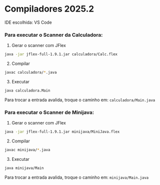 # Compiladores 2025.2

IDE escolhida: VS Code

### Para executar o Scanner da Calculadora:

1. Gerar o scanner com JFlex

```bash
java -jar jflex-full-1.9.1.jar calculadora/Calc.flex
```

2. Compilar

```bash
javac calculadora/*.java
```

3. Executar

```bash
java calculadora.Main
```

Para trocar a entrada avalida, troque o caminho em: `calculadora/Main.java`

### Para executar o Scanner de Minijava:

1. Gerar o scanner com JFlex

```bash
java -jar jflex-full-1.9.1.jar minijava/MiniJava.flex
```

2. Compilar

```bash
javac minijava/*.java
```

3. Executar

```bash
java minijava/Main
```

Para trocar a entrada avalida, troque o caminho em: `minijava/Main.java`

